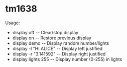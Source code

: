 # tm1638

Usage:

* display off -- Clear/stop display
* display on --	Restore previous display
* display demo -- Display random number/lights
* display -l "HI ALICE" -- Display left justified
* display -r "3.141592" -- Display right justified
* display lights 255 --	Display number (0-255) in lights
